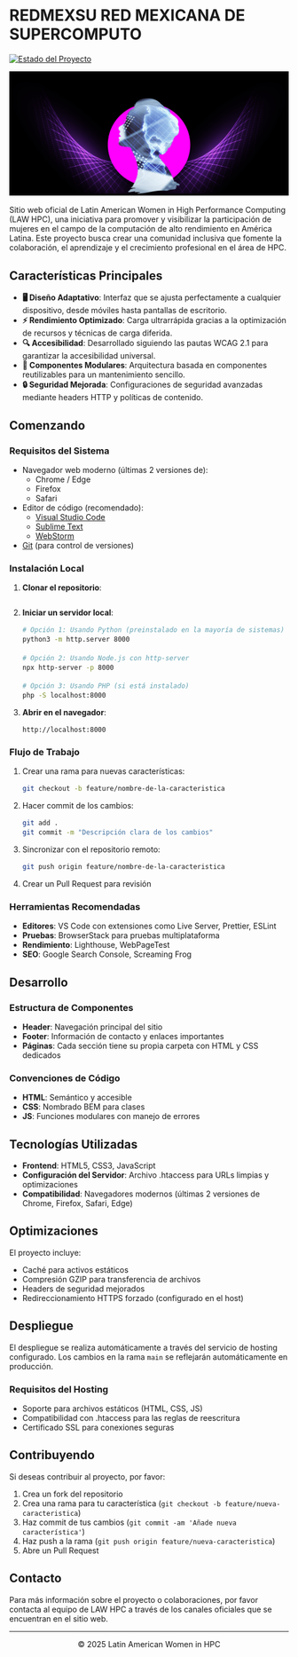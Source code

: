 # REDMEXSU RED MEXICANA DE SUPERCOMPUTO

[![Estado del Proyecto](https://img.shields.io/badge/estado-activo-brightgreen.svg)](https://github.com/rogeliovc/Temporary_Lawhpc)

![LAW HPC Banner](/pages/homePage/assets/banner.png)

Sitio web oficial de Latin American Women in High Performance Computing (LAW HPC), una iniciativa para promover y visibilizar la participación de mujeres en el campo de la computación de alto rendimiento en América Latina. Este proyecto busca crear una comunidad inclusiva que fomente la colaboración, el aprendizaje y el crecimiento profesional en el área de HPC.

##  Características Principales

- **🖥️ Diseño Adaptativo**: Interfaz que se ajusta perfectamente a cualquier dispositivo, desde móviles hasta pantallas de escritorio.
- **⚡ Rendimiento Optimizado**: Carga ultrarrápida gracias a la optimización de recursos y técnicas de carga diferida.
- **🔍 Accesibilidad**: Desarrollado siguiendo las pautas WCAG 2.1 para garantizar la accesibilidad universal.
- **🔄 Componentes Modulares**: Arquitectura basada en componentes reutilizables para un mantenimiento sencillo.
- **🔒 Seguridad Mejorada**: Configuraciones de seguridad avanzadas mediante headers HTTP y políticas de contenido.


##  Comenzando

### Requisitos del Sistema

- Navegador web moderno (últimas 2 versiones de):
  - Chrome / Edge
  - Firefox
  - Safari
- Editor de código (recomendado):
  - [Visual Studio Code](https://code.visualstudio.com/)
  - [Sublime Text](https://www.sublimetext.com/)
  - [WebStorm](https://www.jetbrains.com/webstorm/)
- [Git](https://git-scm.com/) (para control de versiones)

###  Instalación Local

1. **Clonar el repositorio**:
   ```bash

   ```

2. **Iniciar un servidor local**:
   ```bash
   # Opción 1: Usando Python (preinstalado en la mayoría de sistemas)
   python3 -m http.server 8000
   
   # Opción 2: Usando Node.js con http-server
   npx http-server -p 8000
   
   # Opción 3: Usando PHP (si está instalado)
   php -S localhost:8000
   ```

3. **Abrir en el navegador**:
   ```
   http://localhost:8000
   ```

###  Flujo de Trabajo

1. Crear una rama para nuevas características:
   ```bash
   git checkout -b feature/nombre-de-la-caracteristica
   ```
2. Hacer commit de los cambios:
   ```bash
   git add .
   git commit -m "Descripción clara de los cambios"
   ```
3. Sincronizar con el repositorio remoto:
   ```bash
   git push origin feature/nombre-de-la-caracteristica
   ```
4. Crear un Pull Request para revisión

###  Herramientas Recomendadas

- **Editores**: VS Code con extensiones como Live Server, Prettier, ESLint
- **Pruebas**: BrowserStack para pruebas multiplataforma
- **Rendimiento**: Lighthouse, WebPageTest
- **SEO**: Google Search Console, Screaming Frog

##  Desarrollo

### Estructura de Componentes

- **Header**: Navegación principal del sitio
- **Footer**: Información de contacto y enlaces importantes
- **Páginas**: Cada sección tiene su propia carpeta con HTML y CSS dedicados

### Convenciones de Código

- **HTML**: Semántico y accesible
- **CSS**: Nombrado BEM para clases
- **JS**: Funciones modulares con manejo de errores

##  Tecnologías Utilizadas

- **Frontend**: HTML5, CSS3, JavaScript
- **Configuración del Servidor**: Archivo .htaccess para URLs limpias y optimizaciones
- **Compatibilidad**: Navegadores modernos (últimas 2 versiones de Chrome, Firefox, Safari, Edge)

##  Optimizaciones

El proyecto incluye:
- Caché para activos estáticos
- Compresión GZIP para transferencia de archivos
- Headers de seguridad mejorados
- Redireccionamiento HTTPS forzado (configurado en el host)

##  Despliegue

El despliegue se realiza automáticamente a través del servicio de hosting configurado. Los cambios en la rama `main` se reflejarán automáticamente en producción.

### Requisitos del Hosting
- Soporte para archivos estáticos (HTML, CSS, JS)
- Compatibilidad con .htaccess para las reglas de reescritura
- Certificado SSL para conexiones seguras

##  Contribuyendo

Si deseas contribuir al proyecto, por favor:
1. Crea un fork del repositorio
2. Crea una rama para tu característica (`git checkout -b feature/nueva-caracteristica`)
3. Haz commit de tus cambios (`git commit -am 'Añade nueva característica'`)
4. Haz push a la rama (`git push origin feature/nueva-caracteristica`)
5. Abre un Pull Request

##  Contacto

Para más información sobre el proyecto o colaboraciones, por favor contacta al equipo de LAW HPC a través de los canales oficiales que se encuentran en el sitio web.

---

<div align="center">
  <p>© 2025 Latin American Women in HPC</p>
</div>
